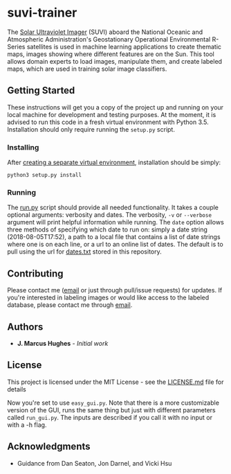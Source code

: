 # suvi-trainer

The [Solar Ultraviolet Imager](https://www.goes-r.gov/spacesegment/suvi.html) (SUVI) aboard the National Oceanic 
and Atmospheric Administration's Geostationary Operational Environmental R-Series satellites is used 
in machine learning applications to create thematic maps, images showing where different features are on the Sun. This
tool allows domain experts to load images, manipulate them, and create labeled maps, which are used in training solar 
image classifiers. 
 
## Getting Started

These instructions will get you a copy of the project up and running on your local machine 
for development and testing purposes. At the moment, it is advised to run this code in a fresh virtual environment with
Python 3.5. Installation should only require running the `setup.py` script. 
 
### Installing
After [creating a separate virtual environment](https://realpython.com/python-virtual-environments-a-primer/), installation should be simply:
```
python3 setup.py install
```

### Running
The [run.py](scripts/run.py) script should provide all needed functionality. It takes a couple optional arguments: verbosity and dates.
The verbosity, `-v` or `--verbose` argument will print helpful information while running. The `date` option allows three
methods of specifying which date to run on: simply a date string (2018-08-05T17:52), a path to a local file that contains a list of date 
strings where one is on each line, or a url to an online list of dates. The default is to pull using the url for [dates.txt](dates.txt) stored 
in this repository. 

## Contributing

Please contact me ([email](mailto:hughes.jmb@gmail.com) or just through pull/issue requests) for updates. 
If you're interested in labeling images or would like access to the labeled database, please contact me 
through [email](mailto:hughes.jmb@gmail.com).
 
## Authors

* **J. Marcus Hughes** - *Initial work*

## License

This project is licensed under the MIT License - see the [LICENSE.md](LICENSE.md) file for details



Now you're set to use `easy_gui.py`. Note that there is a more customizable version of the GUI, runs the same thing but just with different parameters called `run_gui.py`. The inputs are described if you call it with no input or with a -h flag.

## Acknowledgments

* Guidance from Dan Seaton, Jon Darnel, and Vicki Hsu

